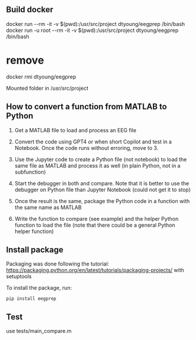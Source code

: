 ## Build docker

docker run --rm -it -v $(pwd):/usr/src/project dtyoung/eegprep /bin/bash
docker run -u root --rm -it -v $(pwd):/usr/src/project dtyoung/eegprep /bin/bash

# remove

docker rmi dtyoung/eegprep

Mounted folder in /usr/src/project

## How to convert a function from MATLAB to Python

1. Get a MATLAB file to load and process an EEG file

2. Convert the code using GPT4 or when short Copilot and test in a Notebook. Once the code runs without erroring, move to 3.

3. Use the Jupyter code to create a Python file (not notebook) to load the same file as MATLAB and process it as well (in plain Python, not in a subfunction)

4. Start the debugger in both and compare. Note that it is better to use the debugger on Python file than Jupyter Notebook (could not get it to stop)

5. Once the result is the same, package the Python code in a function with the same name as MATLAB

6. Write the function to compare (see example) and the helper Python function to load the file (note that there could be a general Python helper function)

## Install package
Packaging was done following the tutorial: https://packaging.python.org/en/latest/tutorials/packaging-projects/ with setuptools

To install the package, run:
```
pip install eegprep
```

## Test

use tests/main_compare.m
